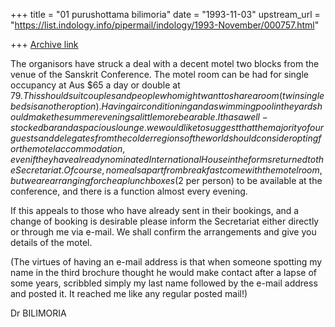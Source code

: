 +++
title = "01 purushottama bilimoria"
date = "1993-11-03"
upstream_url = "https://list.indology.info/pipermail/indology/1993-November/000757.html"

+++
[Archive link](https://list.indology.info/pipermail/indology/1993-November/000757.html)

The organisors have struck a deal with a decent motel two blocks from
the venue of the Sanskrit Conference. The motel room can be had for
single occupancy at Aus $65 a day or double at $79. This should suit
couples and people who might want to share a room (twin single beds
is another option). Having airconditioning and a swimming pool in the yard 
should make the summer evenings a little more bearable. It has a well-
stocked bar and a spacious lounge. we would like to suggest that
the majority of our guests and delegates from the colder regions of
the world should consider opting for the motel accommodation, even if
they have already nominated International House in the forms returned
to the Secretariat. Of course, no meals apart from breakfast come with
the motel room, but we are arranging for cheap lunch boxes ($2 per
person) to be available at the conference, and there is a function 
almost every evening. 

If this appeals to those who have already sent in their bookings, and
a change of booking is desirable please inform the Secretariat either
directly or through me via e-mail. We shall confirm the arrangements
and give you details of the motel. 

(The virtues of having an e-mail address is that when someone spotting
my name in the third brochure thought he would make contact after a lapse
of some years, scribbled simply my last name followed by the e-mail
address and posted it. It reached me like any regular posted mail!)

Dr BILIMORIA <pbilmo at deakin.edu.au>





